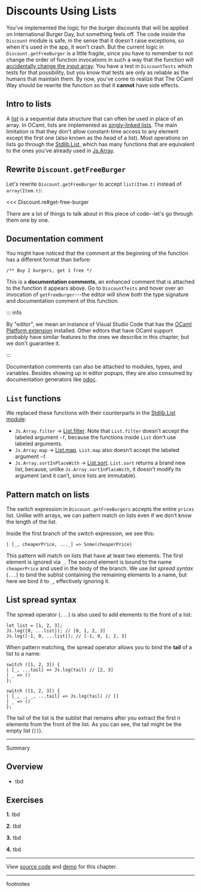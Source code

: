 # Discounts Using Lists

You've implemented the logic for the burger discounts that will be applied on
International Burger Day, but something feels off. The code inside the
`Discount` module is safe, in the sense that it doesn't raise exceptions, so
when it's used in the app, it won't crash. But the current logic in
`Discount.getFreeBurger` is a little fragile, since you have to remember to not
change the order of function invocations in such a way that the function will
[accidentally change the input array](/burger-discounts/#arrays-are-mutable).
You have a test in `DiscountTests` which tests for that possibility, but you
know that tests are only as reliable as the humans that maintain them. By now,
you've come to realize that The OCaml Way should be rewrite the function so that
it **cannot** have side effects.

## Intro to lists

A [list](https://reasonml.github.io/docs/en/basic-structures#list) is a
sequential data structure that can often be used in place of an array. In OCaml,
lists are implemented as [singly-linked
lists](https://en.wikipedia.org/wiki/Linked_list#Singly_linked_list). The main
limitation is that they don't allow constant-time access to any element except
the first one (also known as the *head* of a list). Most operations on lists go
through the
[Stdlib.List](https://melange.re/v3.0.0/api/re/melange/Stdlib/List/), which has
many functions that are equivalent to the ones you've already used in
[Js.Array](https://melange.re/v3.0.0/api/re/melange/Js/Array/).

## Rewrite `Discount.getFreeBurger`

Let's rewrite `Discount.getFreeBurger` to accept `list(Item.t)` instead of
`array(Item.t)`:

<<< Discount.re#get-free-burger

There are a lot of things to talk about in this piece of code--let's go through
them one by one.

## Documentation comment

You might have noticed that the comment at the beginning of the function has a
different format than before:

```reason
/** Buy 2 burgers, get 1 free */
```

This is a **documentation comments**, an enhanced comment that is attached to
the function it appears above. Go to `DiscountTests` and hover over an
invocation of `getFreeBurger`---the editor will show both the type signature and
documentation comment of this function.

::: info

By "editor", we mean an instance of Visual Studio Code that has the [OCaml
Platform
extension](https://marketplace.visualstudio.com/items?itemName=ocamllabs.ocaml-platform)
installed. Other editors that have OCaml support probably have similar features
to the ones we describe in this chapter, but we don't guarantee it.

:::

Documentation comments can also be attached to modules, types, and variables.
Besides showing up in editor popups, they are also consumed by documentation
generators like [odoc](https://ocaml.github.io/odoc/).

## `List` functions

We replaced these functions with their counterparts in the [Stdlib.List
module](https://melange.re/v3.0.0/api/re/melange/Stdlib/List/):

- `Js.Array.filter` →
  [List.filter](https://melange.re/v3.0.0/api/re/melange/Stdlib/List/#val-filter).
  Note that `List.filter` doesn’t accept the labeled argument `~f`, because the
  functions inside `List` don't use labeled arguments.
- `Js.Array.map` →
  [List.map](https://melange.re/v3.0.0/api/re/melange/Stdlib/List/#val-map).
  `List.map` also doesn’t accept the labeled argument `~f`.
- `Js.Array.sortInPlaceWith` →
  [List.sort](https://melange.re/v3.0.0/api/re/melange/Stdlib/List/#val-sort).
  `List.sort` returns a brand new list, because, unlike
`Js.Array.sortInPlaceWith`, it doesn’t modify its argument (and it can’t, since
  lists are immutable).

## Pattern match on lists

The switch expression in `Discount.getFreeBurgers` accepts the entire `prices`
list. Unlike with arrays, we can pattern match on lists even if we don’t know
the length of the list.

Inside the first branch of the switch expression, we see this:

```reason
| [_, cheaperPrice, ..._] => Some(cheaperPrice)
```

This pattern will match on lists that have at least two elements. The first
element is ignored via `_`. The second element is bound to the name
`cheaperPrice` and used in the body of the branch. We use *list spread syntax*
(`...`) to bind the sublist containing the remaining elements to a name, but
here we bind it to `_`, effectively ignoring it.

## List spread syntax

The spread operator (`...`) is also used to add elements to the front of a list:

```reason
let list = [1, 2, 3];
Js.log([0, ...list]); // [0, 1, 2, 3]
Js.log([-1, 0, ...list]); // [-1, 0, 1, 2, 3]
```

When pattern matching, the spread operator allows you to bind the **tail** of
a list to a name:

```reason
switch ([1, 2, 3]) {
| [_, ...tail] => Js.log(tail) // [2, 3]
| _ => ()
};

switch ([1, 2, 3]) {
| [_, _, _, ...tail] => Js.log(tail) // []
| _ => ()
};
```

The tail of the list is the sublist that remains after you extract the first n
elements from the front of the list. As you can see, the tail might be the empty
list (`[]`).


---

Summary

## Overview

- tbd

## Exercises

<b>1.</b> tbd

<b>2.</b> tbd

<b>3.</b> tbd

<b>4.</b> tbd

-----

View [source
code](https://github.com/melange-re/melange-for-react-devs/blob/main/src/discounts-lists/)
and [demo](https://react-book.melange.re/demo/src/discounts-lists/) for this chapter.

-----

footnotes
